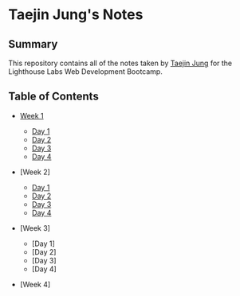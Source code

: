 # Taejin Jung's Notes
## Summary

This repository contains all of the notes taken by [Taejin Jung](https://github.com/taejin5314) for the Lighthouse Labs Web Development Bootcamp.


## Table of Contents
* [Week 1](/Week_1)
  * [Day 1](/Week_1/Day_1)
  * [Day 2](https://github.com/DominicTremblay/w1d2-lecture/tree/demo-east-june21-2021)
  * [Day 3](https://github.com/lovemorejokonya/lectures/blob/main/june-21-2021-east/W1D3/README.md)
  * [Day 4](https://github.com/FrancisBourgouin/lectures-2021-east-jun22/tree/main/w1d4)
  
* [Week 2]
  * [Day 1](https://github.com/zmcadie/LHL_lectures/tree/main/2021/east_jun_21/W2D1)
  * [Day 2](https://github.com/FrancisBourgouin/lectures-2021-east-jun22/tree/main/w2d2)
  * [Day 3](https://github.com/lovemorejokonya/lectures/tree/main/june-21-2021-east/W2D3)
  * [Day 4](https://github.com/DominicTremblay/w2d4-lecture/tree/demo-east-june21-2021)
  
* [Week 3]
  * [Day 1]
  * [Day 2]
  * [Day 3]
  * [Day 4]
  
* [Week 4]
